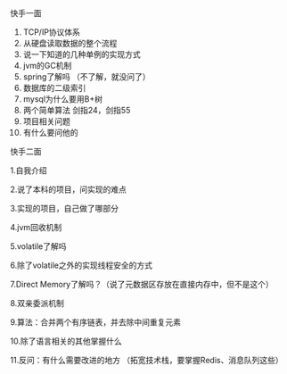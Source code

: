 快手一面

1. TCP/IP协议体系
2. 从硬盘读取数据的整个流程
3. 说一下知道的几种单例的实现方式
4. jvm的GC机制
5. spring了解吗 （不了解，就没问了）
6. 数据库的二级索引
7. mysql为什么要用B+树
8. 两个简单算法 剑指24，剑指55
9. 项目相关问题
10. 有什么要问他的

快手二面

1.自我介绍

2.说了本科的项目，问实现的难点

3.实现的项目，自己做了哪部分

4.jvm回收机制

5.volatile了解吗

6.除了volatile之外的实现线程安全的方式

7.Direct Memory了解吗？（说了元数据区存放在直接内存中，但不是这个）

8.双亲委派机制

9.算法：合并两个有序链表，并去除中间重复元素

10.除了语言相关的其他掌握什么

11.反问：有什么需要改进的地方 （拓宽技术栈，要掌握Redis、消息队列这些）